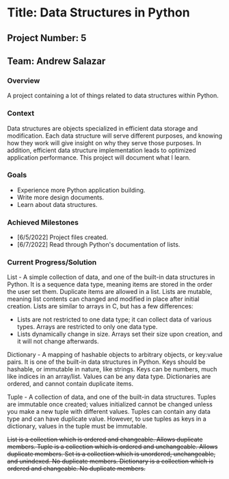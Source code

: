 # Title: Data Structures in Python

## Project Number: 5

## Team: Andrew Salazar

### Overview

A project containing a lot of things related to data structures within Python.

### Context

Data structures are objects specialized in efficient data storage and modification. Each data structure will serve different purposes, and knowing how they work will give insight on why they serve those purposes. In addition, efficient data structure implementation leads to optimized application performance. This project will document what I learn.

### Goals

- Experience more Python application building.
- Write more design documents.
- Learn about data structures.

### Achieved Milestones

- [6/5/2022] Project files created.
- [6/7/2022] Read through Python's documentation of lists.

### Current Progress/Solution

List - A simple collection of data, and one of the built-in data structures in Python. It is a sequence data type, meaning items are stored in the order the user set them. Duplicate items are allowed in a list. Lists are mutable, meaning list contents can changed and modified in place after initial creation. Lists are similar to arrays in C, but has a few differences:

- Lists are not restricted to one data type; it can collect data of various types. Arrays are restricted to only one data type.
- Lists dynamically change in size. Arrays set their size upon creation, and it will not change afterwards.

Dictionary - A mapping of hashable objects to arbitrary objects, or key:value pairs. It is one of the built-in data structures in Python. Keys should be hashable, or immutable in nature, like strings. Keys can be numbers, much like indices in an array/list. Values can be any data type. Dictionaries are ordered, and cannot contain duplicate items.

Tuple - A collection of data, and one of the built-in data structures. Tuples are immutable once created; values initialized cannot be changed unless you make a new tuple with different values. Tuples can contain any data type and can have duplicate value. However, to use tuples as keys in a dictionary, values in the tuple must be immutable.  

~~List is a collection which is ordered and changeable. Allows duplicate members.
Tuple is a collection which is ordered and unchangeable. Allows duplicate members.
Set is a collection which is unordered, unchangeable, and unindexed. No duplicate members.
Dictionary is a collection which is ordered and changeable. No duplicate members.~~
